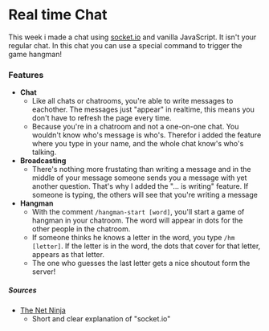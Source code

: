# Real time Chat

This week i made a chat using [socket.io](https://socket.io/) and vanilla JavaScript. It isn't your regular chat. In this chat you can use a special command to trigger the game hangman!

### Features
* **Chat**
  * Like all chats or chatrooms, you're able to write messages to eachother. The messages just "appear" in realtime, this means you don't have to refresh the page every time. 
  * Because you're in a chatroom and not a one-on-one chat. You wouldn't know who's message is who's. Therefor i added the feature where you type in your name, and the whole chat know's who's talking.
* **Broadcasting**
  * There's nothing more frustating than writing a message and in the middle of your message someone sends you a message with yet another question. That's why I added the "... is writing" feature. If someone is typing, the others will see that you're writing a message
* **Hangman**
  * With the comment `/hangman-start [word]`, you'll start a game of hangman in your chatroom. The word will appear in dots for the other people in the chatroom.
  * If someone thinks he knows a letter in the word, you type `/hm [letter]`. If the letter is in the word, the dots that cover for that letter, appears as that letter.
  * The one who guesses the last letter gets a nice shoutout form the server!


##### Sources
  - [The Net Ninja](https://www.youtube.com/watch?v=vQjiN8Qgs3c)
      - Short and clear explanation of "socket.io"
